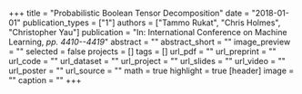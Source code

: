 +++
title = "Probabilistic Boolean Tensor Decomposition"
date = "2018-01-01"
publication_types = ["1"]
authors = ["Tammo Rukat", "Chris Holmes", "Christopher Yau"]
publication = "In: International Conference on Machine Learning, _pp. 4410--4419_"
abstract = ""
abstract_short = ""
image_preview = ""
selected = false
projects = []
tags = []
url_pdf = ""
url_preprint = ""
url_code = ""
url_dataset = ""
url_project = ""
url_slides = ""
url_video = ""
url_poster = ""
url_source = ""
math = true
highlight = true
[header]
image = ""
caption = ""
+++
